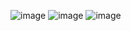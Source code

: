 ![image](https://github.com/user-attachments/assets/da8057f8-ab1e-47be-b8aa-9497a3ec552e)
![image](https://github.com/user-attachments/assets/a17f0dc7-daea-4893-9137-f1b05b21ffbb)
![image](https://github.com/user-attachments/assets/fc65619a-ee5d-4805-81a7-8458f780cffe)

